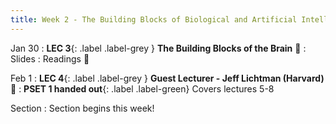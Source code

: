 ```yaml
---
title: Week 2 - The Building Blocks of Biological and Artificial Intelligence 
---
```


Jan 30
: **LEC 3**{: .label .label-grey } **The Building Blocks of the Brain** 🎥
    : Slides
: Readings 📖

<!--
: Neuroscience Primer](https://canvas.harvard.edu/files/14251618/download?download_frd=1)
: Lecture Notes](https://canvas.harvard.edu/files/14251627/download?download_frd=1) written by a former GenEd 1125 student!
-->

Feb 1
: **LEC 4**{: .label .label-grey } **Guest Lecturer - Jeff Lichtman (Harvard)** 🎥
: **PSET 1 handed out**{: .label .label-green} Covers lectures 5-8

<!--
: Papers mentioned in Prof. Lichtman's talk 📄
: * [A Technicolor Approach to the Connectome](https://canvas.harvard.edu/files/14287742/download?download_frd=1)
: * [The Interscutularis Muscle Connectome](https://canvas.harvard.edu/files/14287744/download?download_frd=1)
:  **PSET 1 handed out**{: .label .label-green } Covers lectures 1-4
    : [PSET 1](https://canvas.harvard.edu/files/14275242/download?download_frd=1) / [no blank space](https://canvas.harvard.edu/files/14275241/download?download_frd=1) / [tex](https://canvas.harvard.edu/files/14309236/download?download_frd=1)
-->

Section
: Section begins this week!

<!--
: Introduction, purpose of section
: Discussion: What is intelligence?, Marr's levels, AI ethics 
-->
